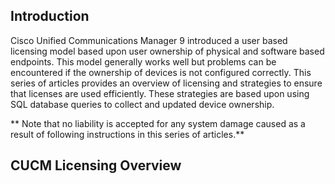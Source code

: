 ## Introduction

Cisco Unified Communications Manager 9 introduced a user based licensing model based upon user ownership of physical and software based endpoints. This model generally works well but problems can be encountered if the ownership of devices is not configured correctly. This series of articles provides an overview of licensing and strategies to ensure that licenses are used efficiently.
These strategies are based upon using SQL database queries to collect and updated device ownership.

** Note that no liability is accepted for any system damage caused as a result of following instructions in this series of articles.**

## CUCM Licensing Overview

